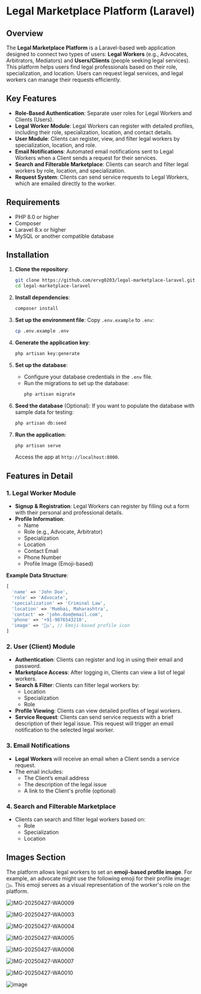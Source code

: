 # Legal Marketplace Platform (Laravel)

## Overview

The **Legal Marketplace Platform** is a Laravel-based web application designed to connect two types of users: **Legal Workers** (e.g., Advocates, Arbitrators, Mediators) and **Users/Clients** (people seeking legal services). This platform helps users find legal professionals based on their role, specialization, and location. Users can request legal services, and legal workers can manage their requests efficiently.

## Key Features

- **Role-Based Authentication**: Separate user roles for Legal Workers and Clients (Users).
- **Legal Worker Module**: Legal Workers can register with detailed profiles, including their role, specialization, location, and contact details.
- **User Module**: Clients can register, view, and filter legal workers by specialization, location, and role.
- **Email Notifications**: Automated email notifications sent to Legal Workers when a Client sends a request for their services.
- **Search and Filterable Marketplace**: Clients can search and filter legal workers by role, location, and specialization.
- **Request System**: Clients can send service requests to Legal Workers, which are emailed directly to the worker.

## Requirements

- PHP 8.0 or higher
- Composer
- Laravel 8.x or higher
- MySQL or another compatible database

## Installation

1. **Clone the repository**:
    ```bash
    git clone https://github.com/ervg0203/legal-marketplace-laravel.git
    cd legal-marketplace-laravel
    ```

2. **Install dependencies**:
    ```bash
    composer install
    ```

3. **Set up the environment file**:
    Copy `.env.example` to `.env`:
    ```bash
    cp .env.example .env
    ```

4. **Generate the application key**:
    ```bash
    php artisan key:generate
    ```

5. **Set up the database**:
    - Configure your database credentials in the `.env` file.
    - Run the migrations to set up the database:
      ```bash
      php artisan migrate
      ```

6. **Seed the database** (Optional):
    If you want to populate the database with sample data for testing:
    ```bash
    php artisan db:seed
    ```

7. **Run the application**:
    ```bash
    php artisan serve
    ```

    Access the app at `http://localhost:8000`.

## Features in Detail

### 1. Legal Worker Module

- **Signup & Registration**: Legal Workers can register by filling out a form with their personal and professional details.
- **Profile Information**:
    - Name
    - Role (e.g., Advocate, Arbitrator)
    - Specialization
    - Location
    - Contact Email
    - Phone Number
    - Profile Image (Emoji-based)

**Example Data Structure**:
```php
[
  'name' => 'John Doe',
  'role' => 'Advocate',
  'specialization' => 'Criminal Law',
  'location' => 'Mumbai, Maharashtra',
  'contact' => 'john.doe@email.com',
  'phone' => '+91-9876543210',
  'image' => '👨‍⚖', // Emoji-based profile icon
]
```

### 2. User (Client) Module

- **Authentication**: Clients can register and log in using their email and password.
- **Marketplace Access**: After logging in, Clients can view a list of legal workers.
- **Search & Filter**: Clients can filter legal workers by:
  - Location
  - Specialization
  - Role
- **Profile Viewing**: Clients can view detailed profiles of legal workers.
- **Service Request**: Clients can send service requests with a brief description of their legal issue. This request will trigger an email notification to the selected legal worker.

### 3. Email Notifications

- **Legal Workers** will receive an email when a Client sends a service request.
- The email includes:
  - The Client’s email address
  - The description of the legal issue
  - A link to the Client's profile (optional)

### 4. Search and Filterable Marketplace

- Clients can search and filter legal workers based on:
  - Role
  - Specialization
  - Location

## Images Section

The platform allows legal workers to set an **emoji-based profile image**. For example, an advocate might use the following emoji for their profile image: `👨‍⚖`. This emoji serves as a visual representation of the worker's role on the platform.

![IMG-20250427-WA0009](https://github.com/user-attachments/assets/aafeabfd-b7ad-461d-b4df-7d429e22a350)

![IMG-20250427-WA0003](https://github.com/user-attachments/assets/14ea29fd-c94a-47cb-959b-e2bce41e564b)

![IMG-20250427-WA0004](https://github.com/user-attachments/assets/c578f628-4c4e-4b01-bb41-54328f7a157d)

![IMG-20250427-WA0005](https://github.com/user-attachments/assets/c782e765-a0a0-4be5-a192-99e8dbdc0cf8)

![IMG-20250427-WA0006](https://github.com/user-attachments/assets/846c4b35-0a0d-4392-947e-e9112d67952d)

![IMG-20250427-WA0007](https://github.com/user-attachments/assets/bd0e3921-eaa3-412c-946a-ea29c945c2cd)

![IMG-20250427-WA0010](https://github.com/user-attachments/assets/6d9cc060-0106-4e15-8da0-51464418be9f)

![image](https://github.com/user-attachments/assets/cb54cc18-7a85-4e2e-b5e3-7edef06cd42d)
